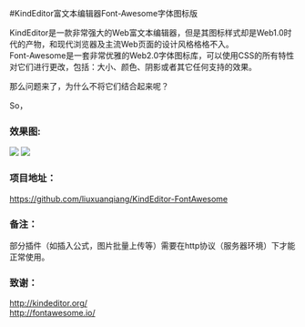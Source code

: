 #KindEditor富文本编辑器Font-Awesome字体图标版

KindEditor是一款非常强大的Web富文本编辑器，但是其图标样式却是Web1.0时代的产物，和现代浏览器及主流Web页面的设计风格格格不入。  
Font-Awesome是一套非常优雅的Web2.0字体图标库，可以使用CSS的所有特性对它们进行更改，包括：大小、颜色、阴影或者其它任何支持的效果。  

那么问题来了，为什么不将它们结合起来呢？

So，
### 效果图:

<img src="https://github.com/liuxuanqiang/KindEditor-FontAwesome/blob/master/screenshots/screenshots-01.png">
<img src="https://github.com/liuxuanqiang/KindEditor-FontAwesome/blob/master/screenshots/screenshots-02.png">

### 项目地址：
https://github.com/liuxuanqiang/KindEditor-FontAwesome

### 备注：
部分插件（如插入公式，图片批量上传等）需要在http协议（服务器环境）下才能正常使用。

### 致谢：
http://kindeditor.org/  
http://fontawesome.io/
